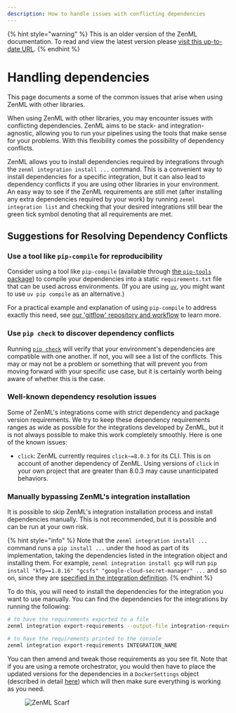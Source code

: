 ```yaml
---
description: How to handle issues with conflicting dependencies
---
```


{% hint style="warning" %}
This is an older version of the ZenML documentation. To read and view the latest version please [visit this up-to-date URL](https://docs.zenml.io).
{% endhint %}


# Handling dependencies

This page documents a some of the common issues that arise when using ZenML with other libraries.

When using ZenML with other libraries, you may encounter issues with conflicting dependencies. ZenML aims to be stack- and integration-agnostic, allowing you to run your pipelines using the tools that make sense for your problems. With this flexibility comes the possibility of dependency conflicts.

ZenML allows you to install dependencies required by integrations through the `zenml integration install ...` command. This is a convenient way to install dependencies for a specific integration, but it can also lead to dependency conflicts if you are using other libraries in your environment. An easy way to see if the ZenML requirements are still met (after installing any extra dependencies required by your work) by running `zenml integration list` and checking that your desired integrations still bear the green tick symbol denoting that all requirements are met.

## Suggestions for Resolving Dependency Conflicts

### Use a tool like `pip-compile` for reproducibility

Consider using a tool like `pip-compile` (available through [the `pip-tools`
package](https://pip-tools.readthedocs.io/)) to compile your dependencies into a
static `requirements.txt` file that can be used across environments. (If you are
using [`uv`](https://github.com/astral-sh/uv), you might want to use `uv pip compile` as an alternative.)

For a practical example and explanation of using `pip-compile` to address exactly this need, see [our 'gitflow' repository and workflow](https://github.com/zenml-io/zenml-gitflow#-software-requirements-management) to learn more.

### Use `pip check` to discover dependency conflicts

Running [`pip check`](https://pip.pypa.io/en/stable/cli/pip\_check/) will verify that your environment's dependencies are compatible with one another. If not, you will see a list of the conflicts. This may or may not be a problem or something that will prevent you from moving forward with your specific use case, but it is certainly worth being aware of whether this is the case.

### Well-known dependency resolution issues

Some of ZenML's integrations come with strict dependency and package version
requirements. We try to keep these dependency requirements ranges as wide as
possible for the integrations developed by ZenML, but it is not always possible
to make this work completely smoothly. Here is one of the known issues:

* `click`: ZenML currently requires `click~=8.0.3` for its CLI. This is on account of another dependency of ZenML. Using versions of `click` in your own project that are greater than 8.0.3 may cause unanticipated behaviors.

### Manually bypassing ZenML's integration installation

It is possible to skip ZenML's integration installation process and install dependencies manually. This is not recommended, but it is possible and can be run at your own risk.

{% hint style="info" %}
Note that the `zenml integration install ...` command runs a `pip install ...` under the hood as part of its implementation, taking the dependencies listed in the integration object and installing them. For example, `zenml integration install gcp` will run `pip install "kfp==1.8.16" "gcsfs" "google-cloud-secret-manager" ...` and so on, since they are [specified in the integration definition](https://github.com/zenml-io/zenml/blob/ec2283473e5e0c5a2f1b7868875539a83e617f8c/src/zenml/integrations/gcp/\_\_init\_\_.py#L45).
{% endhint %}

To do this, you will need to install the dependencies for the integration you
want to use manually. You can find the dependencies for the integrations by
running the following:

```bash
# to have the requirements exported to a file
zenml integration export-requirements --output-file integration-requirements.txt INTEGRATION_NAME

# to have the requirements printed to the console
zenml integration export-requirements INTEGRATION_NAME
```

You can then amend and tweak those requirements as you see fit. Note that if you
are using a remote orchestrator, you would then have to place the updated
versions for the dependencies in a `DockerSettings` object (described in detail
[here](../customize-docker-builds/docker-settings-on-a-pipeline.md))
which will then make sure everything is working as you need.

<figure><img src="https://static.scarf.sh/a.png?x-pxid=f0b4f458-0a54-4fcd-aa95-d5ee424815bc" alt="ZenML Scarf"><figcaption></figcaption></figure>
